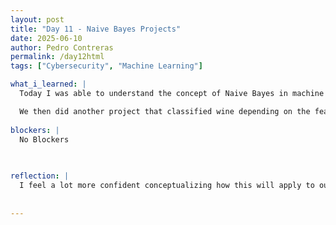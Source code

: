 ```yaml
---
layout: post
title: "Day 11 - Naive Bayes Projects"
date: 2025-06-10
author: Pedro Contreras
permalink: /day12html
tags: ["Cybersecurity", "Machine Learning"]

what_i_learned: |
  Today I was able to understand the concept of Naive Bayes in machine learning and how it is used to caclulate the probability of whether data belongs to a certain classification based on its features. We did this by devloping a model that took data of whether or not it was safe to play outside that depended on the weather and the temperature. We were able to train the model using a datset of different condtions and it was able to learn and apply that when we gave it a different set of conditions and gave number that indicated whether or not it was ok to play outside. There was a trip up in the dataset where the conditions of the weather and whether or not it was ok to play outside was reversed, so in the datset it had that if it was raining outside and it was cold, it was ok to play outside. This was on purpose in order to see if we would pick up on it. 

  We then did another project that classified wine depending on the features it had. We trained the model with 70 percent of the data and used 30 percent to be able to test its predictions and accuracy. The model was able to predict it accurately. I then did a small little project where the model detected if a message is considered spam or not and it wa svery similar and easier than the first 2 projects.
  
blockers: |
  No Blockers
  
  

reflection: |
  I feel a lot more confident conceptualizing how this will apply to our research. The Naive Bayes models we worked on today can translate into our research in the sense of how accurately our model can classify the data into whether or not it is an attack. I also feel more confident in reading and understanding code and how machines can detect and train itself in order to react to new data given to it and how it classifies this given data. 
  
  
---
```

